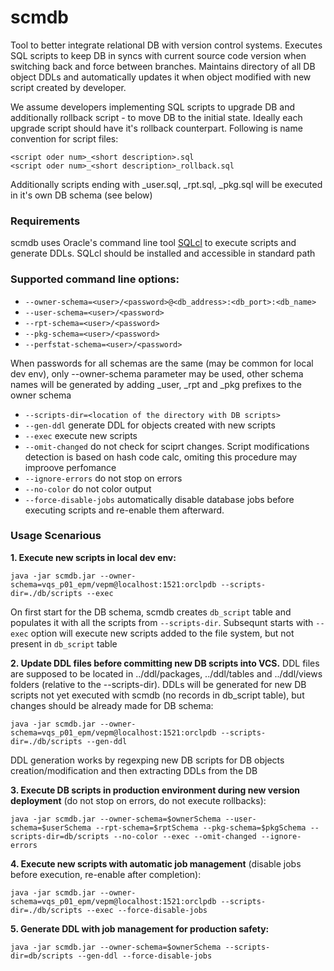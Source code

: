 # scmdb
Tool to better integrate relational DB with version control systems. 
Executes SQL scripts to keep DB in syncs with current source code version when switching back and force between branches.
Maintains directory of all DB object DDLs and automatically updates it when object modified with new script created by developer.

We assume developers implementing SQL scripts to upgrade DB and additionally rollback script - to move DB to the initial state.
Ideally each upgrade script should have it's rollback counterpart.
Following is name convention for script files:
```
<script oder num>_<short description>.sql
<script oder num>_<short description>_rollback.sql
```
Additionally scripts ending with _user.sql, _rpt.sql, _pkg.sql will be executed in it's own DB schema (see below)

### Requirements
scmdb uses Oracle's command line tool [SQLcl](https://www.oracle.com/database/technologies/appdev/sqlcl.html) to execute scripts and generate DDLs. SQLcl should be installed and accessible in standard path

### Supported command line options:
* ```--owner-schema=<user>/<password>@<db_address>:<db_port>:<db_name>```
* ```--user-schema=<user>/<password>```
* ```--rpt-schema=<user>/<password>```
* ```--pkg-schema=<user>/<password>```
* ```--perfstat-schema=<user>/<password>```

When passwords for all schemas are the same (may be common for local dev env), only --owner-schema parameter may be used, other schema names will be generated by adding _user, _rpt and _pkg prefixes to the owner schema

* ```--scripts-dir=<location of the directory with DB scripts>```
* ```--gen-ddl``` generate DDL for objects created with new scripts
* ```--exec``` execute new scripts
* ```--omit-changed``` do not check for sciprt changes. Script modifications detection is based on hash code calc, omiting this procedure may improove perfomance
* ```--ignore-errors``` do not stop on errors 
* ```--no-color``` do not color output
* ```--force-disable-jobs``` automatically disable database jobs before executing scripts and re-enable them afterward.

### Usage Scenarious
**1. Execute new scripts in local dev env:**

```java -jar scmdb.jar --owner-schema=vqs_p01_epm/vepm@localhost:1521:orclpdb --scripts-dir=./db/scripts --exec```

On first start for the DB schema, scmdb creates ```db_script``` table and populates it with all the scripts from ```--scripts-dir```. Subsequnt starts with ```--exec``` option will execute new scripts added to the file system, but not present in ```db_script``` table

**2. Update DDL files before committing new DB scripts into VCS.** DDL files are supposed to be located in ../ddl/packages, ../ddl/tables and ../ddl/views folders (relative to the --scripts-dir). DDLs will be generated for new DB scripts not yet executed with scmdb (no records in db_script table), but changes should be already made for DB schema:

```java -jar scmdb.jar --owner-schema=vqs_p01_epm/vepm@localhost:1521:orclpdb --scripts-dir=./db/scripts --gen-ddl```

DDL generation works by regexping new DB scripts for DB objects creation/modification and then extracting DDLs from the DB

**3. Execute DB scripts in production environment during new version deployment** (do not stop on errors, do not execute rollbacks):

```java -jar scmdb.jar --owner-schema=$ownerSchema --user-schema=$userSchema --rpt-schema=$rptSchema --pkg-schema=$pkgSchema --scripts-dir=db/scripts --no-color --exec --omit-changed --ignore-errors```

**4. Execute new scripts with automatic job management** (disable jobs before execution, re-enable after completion):

```java -jar scmdb.jar --owner-schema=vqs_p01_epm/vepm@localhost:1521:orclpdb --scripts-dir=./db/scripts --exec --force-disable-jobs```

**5. Generate DDL with job management for production safety:**

```java -jar scmdb.jar --owner-schema=$ownerSchema --scripts-dir=db/scripts --gen-ddl --force-disable-jobs```
